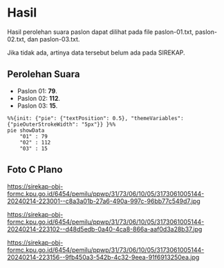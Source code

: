 # Hasil

Hasil perolehan suara paslon dapat dilihat pada file paslon-01.txt, paslon-02.txt, dan paslon-03.txt.

Jika tidak ada, artinya data tersebut belum ada pada SIREKAP.

## Perolehan Suara

 * Paslon 01: **79**.
 * Paslon 02: **112**.
 * Paslon 03: **15**.

```mermaid
%%{init: {"pie": {"textPosition": 0.5}, "themeVariables": {"pieOuterStrokeWidth": "5px"}} }%%
pie showData
    "01" : 79
    "02" : 112
    "03" : 15
```
## Foto C Plano

https://sirekap-obj-formc.kpu.go.id/6454/pemilu/ppwp/31/73/06/10/05/3173061005144-20240214-223001--c8a3a01b-27a6-490a-997c-96bb77c549d7.jpg

https://sirekap-obj-formc.kpu.go.id/6454/pemilu/ppwp/31/73/06/10/05/3173061005144-20240214-223102--d48d5edb-0a40-4ca8-866a-aaf0d3a28b37.jpg

https://sirekap-obj-formc.kpu.go.id/6454/pemilu/ppwp/31/73/06/10/05/3173061005144-20240214-223156--9fb450a3-542b-4c32-9eea-91f6913250ea.jpg
